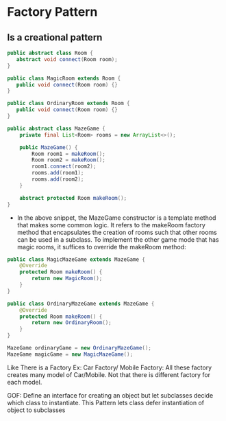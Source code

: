 # Factory Pattern

## Is a creational pattern
```Java
public abstract class Room {
   abstract void connect(Room room);
}

public class MagicRoom extends Room {
   public void connect(Room room) {}
}

public class OrdinaryRoom extends Room {
   public void connect(Room room) {}
}

public abstract class MazeGame {
    private final List<Room> rooms = new ArrayList<>();

    public MazeGame() {
        Room room1 = makeRoom();
        Room room2 = makeRoom();
        room1.connect(room2);
        rooms.add(room1);
        rooms.add(room2);
    }

    abstract protected Room makeRoom();
}
```
* In the above snippet, the MazeGame constructor is a template method that makes some common logic. It refers to the makeRoom factory method that encapsulates the creation of rooms such that other rooms can be used in a subclass. To implement the other game mode that has magic rooms, it suffices to override the makeRoom method:

```Java
public class MagicMazeGame extends MazeGame {
    @Override
    protected Room makeRoom() {
        return new MagicRoom();
    }
}

public class OrdinaryMazeGame extends MazeGame {
    @Override
    protected Room makeRoom() {
        return new OrdinaryRoom();
    }
}

MazeGame ordinaryGame = new OrdinaryMazeGame();
MazeGame magicGame = new MagicMazeGame();
```

Like There is a Factory Ex: Car Factory/ Mobile Factory: All these factory creates many model of Car/Mobile. Not that there is different factory for each model.

GOF: Define an interface for creating an object but let subclasses decide which class to instantiate. This Pattern lets class defer instantiation of object to subclasses

